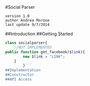 #Social Parser

	version 1.0
	author Andrea Morone
	last update 9/7/2014

##Introduction
##Getting Started
```php
class socialparser{
	//NOT IMPLEMENTED
public function get_facebook($link){
		new $link = "LINK";
	}
		}```
##Implementation
##Constructor
##API Access